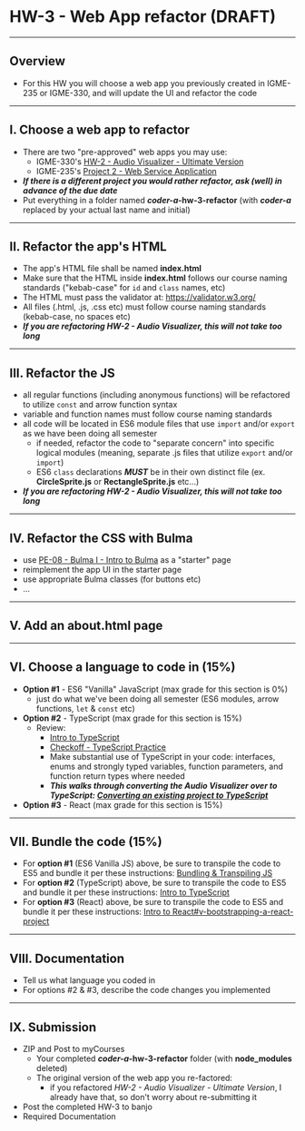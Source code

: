 # HW-3 - Web App refactor (DRAFT)

---

## Overview
- For this HW you will choose a web app you previously created in IGME-235 or IGME-330, and will update the UI and refactor the code

---

## I. Choose a web app to refactor
- There are two "pre-approved" web apps you may use:
  - IGME-330's [HW-2 - Audio Visualizer - Ultimate Version](../hw/hw-2.md)
  - IGME-235's [Project 2 - Web Service Application](https://github.com/dccircuit/IGME-235-Fall-2023/blob/main/projects/project-2.md)
- ***If there is a different project you would rather refactor, ask (well) in advance of the due date***
- Put everything in a folder named ***coder-a*-hw-3-refactor** (with ***coder-a*** replaced by your actual last name and initial)
  
--- 

## II. Refactor the app's HTML
- The app's HTML file shall be named **index.html**
- Make sure that the HTML inside **index.html** follows our course naming standards ("kebab-case" for `id` and `class` names, etc)
- The HTML must pass the validator at: https://validator.w3.org/
- All files (.html, .js, .css etc) must follow course naming standards (kebab-case, no spaces etc)
- ***If you are refactoring HW-2 - Audio Visualizer, this will not take too long***
---

## III. Refactor the JS
- all regular functions (including anonymous functions) will be refactored to utilize `const` and arrow function syntax
- variable and function names must follow course naming standards
- all code will be located in ES6 module files that use `import` and/or `export` as we have been doing all semester
  - if needed, refactor the code to "separate concern" into specific logical modules (meaning, separate .js files that utilize `export` and/or `import`)
  - ES6 `class` declarations ***MUST*** be in their own distinct file (ex. **CircleSprite.js** or **RectangleSprite.js** etc...)
- ***If you are refactoring HW-2 - Audio Visualizer, this will not take too long***
  
---

## IV. Refactor the CSS with Bulma
- use [PE-08 - Bulma I - Intro to Bulma](../pe/pe-08.md) as a "starter" page
- reimplement the app UI in the starter page
- use appropriate Bulma classes (for buttons etc)
- ...

---

## V. Add an about.html page

---

## VI. Choose a language to code in (15%)

- **Option #1** - ES6 "Vanilla" JavaScript (max grade for this section is 0%)
  - just do what we've been doing all semester (ES6 modules, arrow functions, `let` & `const` etc)
- **Option #2** - TypeScript (max grade for this section is 15%)
  - Review:
    - [Intro to TypeScript](https://github.com/tonethar/IGME-330-Master/blob/master/notes/intro-typescript.md)
    - [Checkoff - TypeScript Practice](../checkoffs/typescript-practice.md)
    - Make substantial use of TypeScript in your code: interfaces, enums and strongly typed variables, function parameters, and function return types where needed
    - ***This walks through converting the Audio Visualizer over to TypeScript: [Converting an existing project to TypeScript](hw3-typescript-notes.md)***
- **Option #3** - React (max grade for this section is 15%)

---

## VII. Bundle the code (15%)
- For **option #1** (ES6 Vanilla JS) above, be sure to transpile the code to ES5 and bundle it per these instructions: [Bundling & Transpiling JS](../notes/bundling-transpiling.md)
- For **option #2** (TypeScript) above, be sure to transpile the code to ES5 and bundle it per these instructions: [Intro to TypeScript](https://github.com/tonethar/IGME-330-Master/blob/master/notes/intro-typescript.md)
- For **option #3** (React) above, be sure to transpile the code to ES5 and bundle it per these instructions: [Intro to React#v-bootstrapping-a-react-project](../notes/react-intro.md#v-bootstrapping-a-react-project)
  
---

## VIII. Documentation
- Tell us what language you coded in
- For options #2 & #3, describe the code changes you implemented

---

## IX. Submission
- ZIP and Post to myCourses
  - Your completed ***coder-a*-hw-3-refactor** folder (with **node_modules** deleted)
  - The original version of the web app you re-factored:
    - if you refactored *HW-2 - Audio Visualizer - Ultimate Version*, I already have that, so don't worry about re-submitting it
- Post the completed HW-3 to banjo
- Required Documentation


